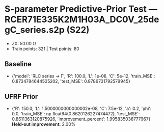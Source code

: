 # S-parameter Predictive-Prior Test — RCER71E335K2M1H03A_DC0V_25degC_series.s2p (S22)
- Z0: 50.00 Ω
- Train points: 321  |  Test points: 80

## Baseline
- {'model': 'RLC series -> Γ', 'R': 100.0, 'L': 1e-08, 'C': 5e-12, 'train_MSE': 0.8734784644535202, 'test_MSE': 0.8786731792579945}

## UFRF Prior
- {'R': 150.0, 'L': 1.5000000000000002e-08, 'C': 7.5e-12, 'a': 0.2, 'phi': 0.0, 'train_MSE': np.float64(0.8620126227474472), 'test_MSE': 0.8611363120875926, 'improvement_percent': 1.995835036777967}
**Held-out improvement:** 2.00%